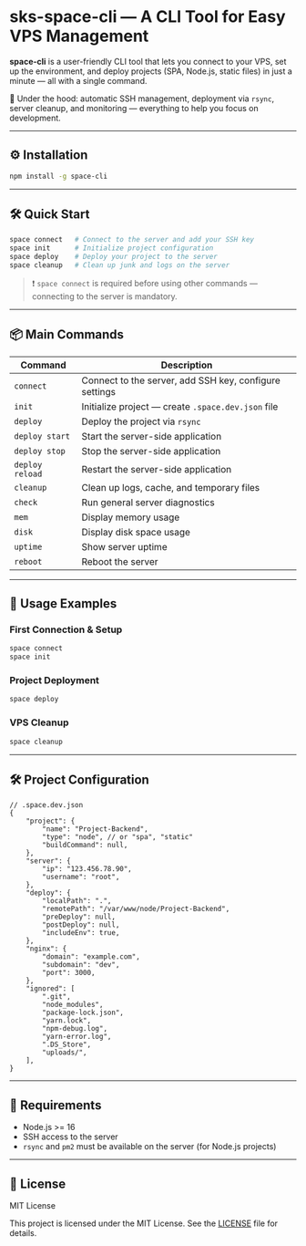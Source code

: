 # sks-space-cli — A CLI Tool for Easy VPS Management

**space-cli** is a user-friendly CLI tool that lets you connect to your VPS, set up the environment, and deploy projects (SPA, Node.js, static files) in just a minute — all with a single command.

🧠 Under the hood: automatic SSH management, deployment via `rsync`, server cleanup, and monitoring — everything to help you focus on development.

---

## ⚙️ Installation

```bash
npm install -g space-cli
```

---

## 🛠 Quick Start

```bash
space connect   # Connect to the server and add your SSH key
space init      # Initialize project configuration
space deploy    # Deploy your project to the server
space cleanup   # Clean up junk and logs on the server
```

> ❗ `space connect` is required before using other commands — connecting to the server is mandatory.

---

## 📦 Main Commands

| Command         | Description                                            |
| --------------- | ------------------------------------------------------ |
| `connect`       | Connect to the server, add SSH key, configure settings |
| `init`          | Initialize project — create `.space.dev.json` file     |
| `deploy`        | Deploy the project via `rsync`                         |
| `deploy start`  | Start the server-side application                      |
| `deploy stop`   | Stop the server-side application                       |
| `deploy reload` | Restart the server-side application                    |
| `cleanup`       | Clean up logs, cache, and temporary files              |
| `check`         | Run general server diagnostics                         |
| `mem`           | Display memory usage                                   |
| `disk`          | Display disk space usage                               |
| `uptime`        | Show server uptime                                     |
| `reboot`        | Reboot the server                                      |

---

## 🧠 Usage Examples

### First Connection & Setup

```bash
space connect
space init
```

### Project Deployment

```bash
space deploy
```

### VPS Cleanup

```bash
space cleanup
```

---

## 🛠 Project Configuration

```jsonc
// .space.dev.json
{
    "project": {
        "name": "Project-Backend",
        "type": "node", // or "spa", "static"
        "buildCommand": null,
    },
    "server": {
        "ip": "123.456.78.90",
        "username": "root",
    },
    "deploy": {
        "localPath": ".",
        "remotePath": "/var/www/node/Project-Backend",
        "preDeploy": null,
        "postDeploy": null,
        "includeEnv": true,
    },
    "nginx": {
        "domain": "example.com",
        "subdomain": "dev",
        "port": 3000,
    },
    "ignored": [
        ".git",
        "node_modules",
        "package-lock.json",
        "yarn.lock",
        "npm-debug.log",
        "yarn-error.log",
        ".DS_Store",
        "uploads/",
    ],
}
```

---

## 🔐 Requirements

- Node.js >= 16
- SSH access to the server
- `rsync` and `pm2` must be available on the server (for Node.js projects)

---

## 📄 License

MIT License

This project is licensed under the MIT License. See the [LICENSE](https://github.com/s1mba121/sks-space-cli/blob/main/LICENSE) file for details.
